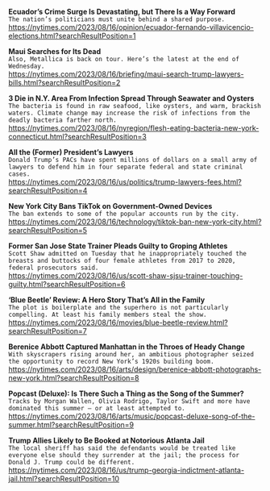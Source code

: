 **Ecuador’s Crime Surge Is Devastating, but There Is a Way Forward**\
`The nation’s politicians must unite behind a shared purpose.`\
https://nytimes.com/2023/08/16/opinion/ecuador-fernando-villavicencio-elections.html?searchResultPosition=1

**Maui Searches for Its Dead**\
`Also, Metallica is back on tour. Here’s the latest at the end of Wednesday.`\
https://nytimes.com/2023/08/16/briefing/maui-search-trump-lawyers-bills.html?searchResultPosition=2

**3 Die in N.Y. Area From Infection Spread Through Seawater and Oysters**\
`The bacteria is found in raw seafood, like oysters, and warm, brackish waters. Climate change may increase the risk of infections from the deadly bacteria farther north.`\
https://nytimes.com/2023/08/16/nyregion/flesh-eating-bacteria-new-york-connecticut.html?searchResultPosition=3

**All the (Former) President’s Lawyers**\
`Donald Trump’s PACs have spent millions of dollars on a small army of lawyers to defend him in four separate federal and state criminal cases.`\
https://nytimes.com/2023/08/16/us/politics/trump-lawyers-fees.html?searchResultPosition=4

**New York City Bans TikTok on Government-Owned Devices**\
`The ban extends to some of the popular accounts run by the city.`\
https://nytimes.com/2023/08/16/technology/tiktok-ban-new-york-city.html?searchResultPosition=5

**Former San Jose State Trainer Pleads Guilty to Groping Athletes**\
`Scott Shaw admitted on Tuesday that he inappropriately touched the breasts and buttocks of four female athletes from 2017 to 2020, federal prosecutors said.`\
https://nytimes.com/2023/08/16/us/scott-shaw-sjsu-trainer-touching-guilty.html?searchResultPosition=6

**‘Blue Beetle’ Review: A Hero Story That’s All in the Family**\
`The plot is boilerplate and the superhero is not particularly compelling. At least his family members steal the show.`\
https://nytimes.com/2023/08/16/movies/blue-beetle-review.html?searchResultPosition=7

**Berenice Abbott Captured Manhattan in the Throes of Heady Change**\
`With skyscrapers rising around her, an ambitious photographer seized the opportunity to record New York’s 1920s building boom.`\
https://nytimes.com/2023/08/16/arts/design/berenice-abbott-photographs-new-york.html?searchResultPosition=8

**Popcast (Deluxe): Is There Such a Thing as the Song of the Summer?**\
`Tracks by Morgan Wallen, Olivia Rodrigo, Taylor Swift and more have dominated this summer — or at least attempted to.`\
https://nytimes.com/2023/08/16/arts/music/popcast-deluxe-song-of-the-summer.html?searchResultPosition=9

**Trump Allies Likely to Be Booked at Notorious Atlanta Jail**\
`The local sheriff has said the defendants would be treated like everyone else should they surrender at the jail; the process for Donald J. Trump could be different.`\
https://nytimes.com/2023/08/16/us/trump-georgia-indictment-atlanta-jail.html?searchResultPosition=10

